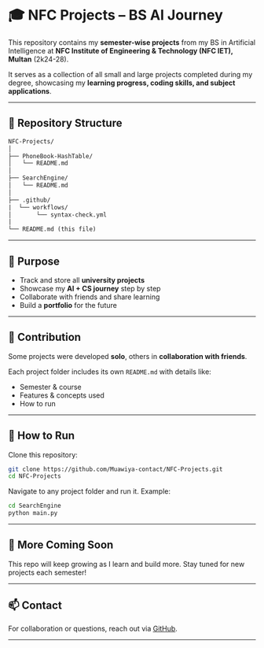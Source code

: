 # 🎓 NFC Projects – BS AI Journey

This repository contains my **semester-wise projects** from my BS in Artificial Intelligence at **NFC Institute of Engineering & Technology (NFC IET), Multan** (2k24-28).

It serves as a collection of all small and large projects completed during my degree, showcasing my **learning progress, coding skills, and subject applications**.

---

## 📂 Repository Structure

```txt
NFC-Projects/
│
├── PhoneBook-HashTable/
│   └── README.md
│
├── SearchEngine/
│   └── README.md
│
├── .github/
|  └── workflows/
│       └── syntax-check.yml
|
└── README.md (this file)
```

---

## 🎯 Purpose

- Track and store all **university projects**
- Showcase my **AI + CS journey** step by step
- Collaborate with friends and share learning
- Build a **portfolio** for the future

---

## 🤝 Contribution

Some projects were developed **solo**, others in **collaboration with friends**.

Each project folder includes its own `README.md` with details like:
- Semester & course
- Features & concepts used
- How to run

---

## 🚀 How to Run

Clone this repository:
```bash
git clone https://github.com/Muawiya-contact/NFC-Projects.git
cd NFC-Projects
```

Navigate to any project folder and run it. Example:
```bash
cd SearchEngine
python main.py
```

---

## 🌱 More Coming Soon

This repo will keep growing as I learn and build more. Stay tuned for new projects each semester!

---

## 📫 Contact

For collaboration or questions, reach out via [GitHub](https://github.com/Muawiya-contact).

---
